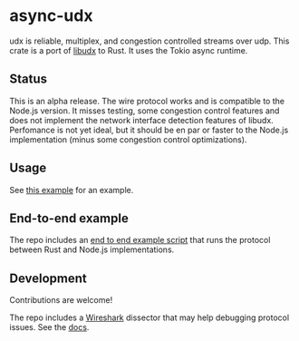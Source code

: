 # async-udx

udx is reliable, multiplex, and congestion controlled streams over udp. This crate is a port of [libudx](https://github.com/hyperswarm/libudx/) to Rust. It uses the Tokio async runtime.

## Status

This is an alpha release. The wire protocol works and is compatible to the Node.js version.
It misses testing, some congestion control features and does not implement the network interface detection features of libudx.
Perfomance is not yet ideal, but it should be en par or faster to the Node.js implementation (minus some congestion control optimizations).

## Usage

See [this example]('./examples/bench.rs') for an example.

## End-to-end example

The repo includes an [end to end example script](end-to-end/README.md) that runs the protocol between Rust and Node.js implementations.

## Development

Contributions are welcome!

The repo includes a [Wireshark](https://www.wireshark.org/) dissector that may help debugging protocol issues. See the [docs](docs/wireshark/README.md).
